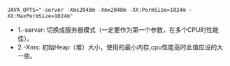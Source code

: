 ` JAVA_OPTS="-server -Xms2048m -Xmx2048m -XX:PermSize=1024m -XX:MaxPermSize=1024m" `
+ 1.-server: 切换成服务器模式（一定要作为第一个参数，在多个CPU时性能佳）。
+ 2.-Xms: 初始Heap（堆）大小，使用的最小内存,cpu性能高时此值应设的大一些。